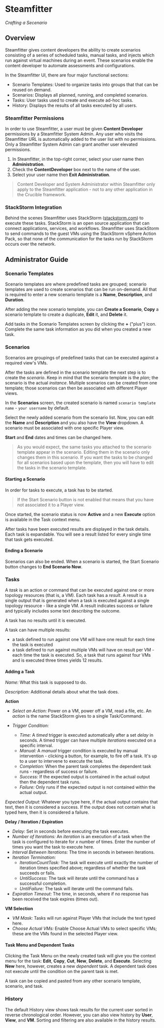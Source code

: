 # **Steamfitter**
*Crafting a Secenario*

## Overview

Steamfitter gives content developers the ability to create scenarios consisting of a series of scheduled tasks, manual tasks, and injects which run against virtual machines during an event. These scenarios enable the content developer to automate assessments and configurations.

In the Steamfitter UI, there are four major functional sections:

- Scenario Templates: Used to organize tasks into groups that that can be reused on demand.
- Scenarios: Displays all planned, running, and completed scenarios.
- Tasks: User tasks used to create and execute ad-hoc tasks. 
- History: Displays the results of all tasks executed by all users.

### Steamfitter Permissions

In order to use Steamfitter, a user must be given **Content Developer** permissions by a Steamfitter System Admin. Any user who visits the Steamfitter URL is automatically added to the user list with no permissions. Only a Steamfitter System Admin can grant another user elevated permissions.

1. In Steamfitter, in the top-right corner, select your user name then **Administration**.
2. Check the **ContentDeveloper** box next to the name of the user. 
3. Select your user name then **Exit Administration**.

> Content Developer and System Administrator within Steamfitter only apply to the Steamfitter application - not to any other application in the Crucible framework.

### StackStorm Integration

Behind the scenes Steamfitter uses StackStorm ([stackstorm.com](https://stackstorm.com/)) to execute these tasks.  StackStorm is an open source application that can connect applications, services, and workflows. Steamfitter uses StackStorm to send commands to the guest VMs using the StackStorm vSphere Action Pack, so that none of the communication for the tasks run by StackStorm occurs over the network.

## Administrator Guide

### Scenario Templates

Scenario templates are where predefined tasks are grouped; scenario templates are used to create scenarios that can be run on-demand. All that is required to enter a new scenario template is a **Name**, **Description**, and **Duration**.

After adding the new scenario template, you can **Create a Scenario**, **Copy** a scenario template to create a duplicate, **Edit** it, and **Delete** it.

Add tasks in the Scenario Templates screen by clicking the **+** ("plus") icon. Complete the same task information as you did when you created a new task.

### Scenarios

Scenarios are groupings of predefined tasks that can be executed against a required view's VMs.

After the tasks are defined in the scenario template the next step is to create the *scenario*.  Keep in mind that the scenario template is the *plan*; the scenario is the actual *instance*. Multiple scenarios can be created from one template; those scenarios can then be associated with different Player views.  

In the **Scenarios** screen, the created scenario is named `scenario template name` - `your username` by default. 

Select the newly added scenario from the scenario list. Now, you can edit the **Name** and **Description** and you also have the **View** dropdown. A scenario must be associated with one specific Player view. 

**Start** and **End** dates and times can be changed here.

> As you would expect, the same tasks you attached to the scenario template appear in the scenario. Editing them in the scenario only changes them in this scenario. If you want the tasks to be changed for all scenarios based upon the template, then you will have to edit the tasks in the scenario template.

#### Starting a Scenario

In order for tasks to execute, a task has to be started. 

> If the Start Scenario button is not enabled that means that you have not associated it to a Player view.

Once started, the scenario status is now **Active** and a new **Execute** option is available in the Task context menu.

After tasks have been executed results are displayed in the task details. Each task is expandable. You will see a result listed for every single time that task gets executed. 

#### Ending a Scenario

Scenarios can also be ended. When a scenario is started, the Start Scenario button changes to **End Scenario Now**.

### Tasks

A *task* is an action or command that can be executed against one or more topology resources (that is, a VM). Each task has a *result*. A result is a single output that is generated when a task is executed against a single topology resource - like a single VM. A result indicates success or failure and typically includes some text describing the outcome. 

A task has no results until it is executed. 

A task can have multiple results:

- a task defined to run against one VM will have one result for each time the task is executed
- a task defined to run against multiple VMs will have on result per VM - each time the task is executed. So, a task that runs against four VMs and is executed three times yields 12 results.

#### Adding a Task

*Name:* What this task is supposed to do.

*Description:* Additional details about what the task does.

**Action**

- *Select an Action:* Power on a VM, power off a VM, read a file, etc. An *action* is the name StackStorm gives to a single Task/Command.

- *Trigger Condition:* 
   - *Time:* A *timed* trigger is executed automatically after a set *delay* in seconds. A timed trigger can have multiple *iterations* executed on a specific interval.  
   - *Manual:* A *manual* trigger condition is executed by manual intervention - clicking a button, for example, to fire off a task. It's up to a user to intervene to execute the task. 
   - *Completion:* When the parent task completes the dependent task runs - regardless of success or failure.
   - *Success:* If the expected output is contained in the actual output then the dependent task runs.
    - *Failure:* Only runs if the expected output is not contained within the actual output. 

*Expected Output:* Whatever you type here, if the actual output contains that text, then it is considered a success. If the output does not contain what is typed here, then it is considered a failure.

**Delay / Iteration / Expiration**

- *Delay:* Set in seconds before executing the task executes.
- *Number of Iterations:* An *iteration* is an execution of a task when the task is configured to iterate for *x* number of times. Enter the number of times you want the task to execute here.
- *Interval Between Iterations:* The time in seconds in between iterations. 
- *Iteration Termination:* 
   - *IterationCountTask:* The task will execute until exactly the number of iteration times specified above; regardless of whether the task succeeds or fails.
   - *UntilSuccess:* The task will iterate until the command has a successful completion.
   - *UntilFailure:* The task will iterate until the command fails.
- *Expiration Timeout:* The time, in seconds, where if no response has been received the task expires (times out).  

**VM Selection**

- *VM Mask:* Tasks will run against Player VMs that include the text typed here. 
- *Choose Actual VMs:* Enable Choose Actual VMs to select specific VMs; these are the VMs found in the selected Player view. 

#### Task Menu and Dependent Tasks

Clicking the Task Menu on the newly created task will give you the context menu for the task: **Edit**, **Copy**, **Cut**, **New**, **Delete**, and **Execute**. Selecting **New** here, however, creates a new *dependent* task. A dependent task does not execute until the condition on the parent task is met.

A task can be copied and pasted from any other scenario template, scenario, and task.

### History

The default History view shows task results for the current user sorted in reverse chronological order. However, you can also view history by **User**, **View**, and **VM**. Sorting and filtering are also available in the history results.

<!--- Steamfitter Tips --->